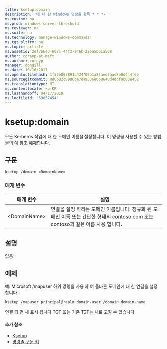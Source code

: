 ```yaml
---
title: ksetup:domain
description: '에 대 한 Windows 명령을 항목 * * *- '
ms.custom: na
ms.prod: windows-server-threshold
ms.reviewer: na
ms.suite: na
ms.technology: manage-windows-commands
ms.tgt_pltfrm: na
ms.topic: article
ms.assetid: 2ef766e3-6071-44f2-946b-22ea5b61a508
author: coreyp-at-msft
ms.author: coreyp
manager: dongill
ms.date: 10/16/2017
ms.openlocfilehash: 1f53e807891b434709b1a8faed7aae8e8d444f6e
ms.sourcegitcommit: 0d0b32c8986ba7db9536e0b8648d4ddf9b03e452
ms.translationtype: MT
ms.contentlocale: ko-KR
ms.lasthandoff: 04/17/2019
ms.locfileid: "59857454"
---
```

# <a name="ksetupdomain"></a>ksetup:domain



모든 Kerberos 작업에 대 한 도메인 이름을 설정합니다. 이 명령을 사용할 수 있는 방법을의 예 참조 [예제](#BKMK_Examples)합니다.

## <a name="syntax"></a>구문

```
ksetup /domain <DomainName>
```

### <a name="parameters"></a>매개 변수

|매개 변수|설명|
|---------|-----------|
|\<DomainName>|연결을 설정 하려는 도메인 이름입니다. 정규화 된 도메인 이름 또는 간단한 형태의 contoso.com 또는 contoso과 같은 이름 사용 합니다.|

## <a name="remarks"></a>설명

없음

## <a name="BKMK_Examples"></a>예제

예: Microsoft /mapuser 하위 명령을 사용 하 여 올바른 도메인에 대 한 연결을 설정 합니다.
```
ksetup /mapuser principal@realm domain-user /domain domain-name
```
연결 되 면 새 표시 됩니다 TGT 또는 기존 TGT는 새로 고칠 수 있습니다.

#### <a name="additional-references"></a>추가 참조

-   [Ksetup](ksetup.md)
-   [명령줄 구문 키](command-line-syntax-key.md)